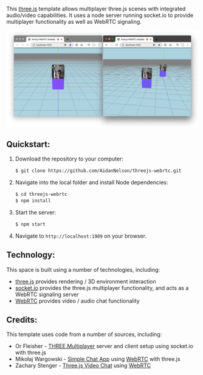 This [three.js](threejs.org) template allows multiplayer three.js scenes with integrated audio/video capabilities.  It uses a node server running socket.io to provide multiplayer functionality as well as WebRTC signaling. 

![image of multiplayer 3D scene](/docs/images/threejs-webrtc.gif)

## Quickstart:

1. Download the repository to your computer: 
    ```bash
    $ git clone https://github.com/AidanNelson/threejs-webrtc.git
    ```
2. Navigate into the local folder and install Node dependencies:
    ```bash
    $ cd threejs-webrtc
    $ npm install
    ```
3. Start the server:
    ```bash
    $ npm start
    ```
4. Navigate to `http://localhost:1989` on your browser.

## Technology:

This space is built using a number of technologies, including:

* [three.js](https://threejs.org/) provides rendering / 3D environment interaction
* [socket.io](https://socket.io/) provides the three.js multiplayer functionality, and acts as a WebRTC signaling server
* [WebRTC](https://developer.mozilla.org/en-US/docs/Web/API/WebRTC_API) provides video / audio chat functionality

## Credits:

This template uses code from a number of sources, including: 

* Or Fleisher - [THREE.Multiplayer](https://github.com/juniorxsound/THREE.Multiplayer) server and client setup using socket.io with three.js
* Mikołaj Wargowski - [Simple Chat App](https://github.com/Miczeq22/simple-chat-app) using [WebRTC](https://developer.mozilla.org/en-US/docs/Web/API/WebRTC_API) with three.js
* Zachary Stenger - [Three.js Video Chat](https://github.com/zacharystenger/three-js-video-chat) using [WebRTC](https://developer.mozilla.org/en-US/docs/Web/API/WebRTC_API)
